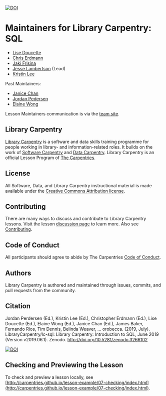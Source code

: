 [![DOI](https://zenodo.org/badge/DOI/10.5281/zenodo.3266102.svg)](https://doi.org/10.5281/zenodo.3266102)  

# Maintainers for Library Carpentry: SQL

- [Lise Doucette](https://github.com/librarianlise)
- [Chris Erdmann](https://github.com/libcce)
- [Jaki Frisina](https://github.com/jfrisina)
- [Jesse Lambertson](https://github.com/jyssy) (Lead)
- [Kristin Lee](https://github.com/kristindawn)

Past Maintainers:

- [Janice Chan](https://github.com/icecjan)
- [Jordan Pedersen](https://github.com/JordanPedersen)
- [Elaine Wong](https://github.com/elainewong)

Lesson Maintainers communication is via the [team site](https://github.com/orgs/LibraryCarpentry/teams/lc-sql-maintainers).

## Library Carpentry

[Library Carpentry](https://librarycarpentry.org) is a software and data skills training programme for people working in library- and information-related roles. It builds on the work of [Software Carpentry](http://software-carpentry.org/) and [Data Carpentry](http://www.datacarpentry.org/). Library Carpentry is an official Lesson Program of [The Carpentries](https://carpentries.org/).

## License

All Software, Data, and Library Carpentry instructional material is made available under the [Creative Commons Attribution
license](https://github.com/LibraryCarpentry/lc-sql/blob/gh-pages/LICENSE.md).

## Contributing

There are many ways to discuss and contribute to Library Carpentry lessons. Visit the lesson [discussion page](https://librarycarpentry.org/lc-sql/discuss/index.html) to learn more. Also see [Contributing](https://github.com/LibraryCarpentry/lc-sql/blob/gh-pages/CONTRIBUTING.md).

## Code of Conduct

All participants should agree to abide by The Carpentries [Code of Conduct](https://docs.carpentries.org/topic_folders/policies/code-of-conduct.html).

## Authors

Library Carpentry is authored and maintained through issues, commits, and pull requests from the community.

## Citation

Jordan Perdersen (Ed.), Kristin Lee (Ed.), Christopher Erdmann (Ed.), Lise Doucette (Ed.), Elaine Wong (Ed.), Janice Chan (Ed.), James Baker, Fernando Rios, Tim Dennis, Belinda Weaver, … orobecca. (2019, July). LibraryCarpentry/lc-sql: Library Carpentry: Introduction to SQL, June 2019 (Version v2019.06.1). Zenodo. http://doi.org/10.5281/zenodo.3266102

[![DOI](https://zenodo.org/badge/DOI/10.5281/zenodo.3266102.svg)](https://doi.org/10.5281/zenodo.3266102)

## Checking and Previewing the Lesson

To check and preview a lesson locally, see [http://carpentries.github.io/lesson-example/07-checking/index.html](http://carpentries.github.io/lesson-example/07-checking/index.html).

